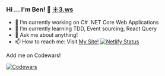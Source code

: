 ### Hi ... I'm Ben! 👋 [☀️3.ws](http://☀️3.ws)

- 🔭 I’m currently working on C# .NET Core Web Applications
- 🌱 I’m currently learning TDD, Event sourcing, React Query
- 💬 Ask me about anything!
- 📫 How to reach me: Visit [My Site!](https://sol3.me/)  [![Netlify Status](https://api.netlify.com/api/v1/badges/05846961-3013-4029-941f-4e8450c961e4/deploy-status)](https://sol3.me/)

Add me on Codewars!

[![Codewars](https://www.codewars.com/users/sol3uk/badges/small)](https://www.codewars.com/users/sol3uk)
